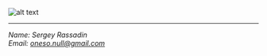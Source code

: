 ![alt text](https://spring.io/images/spring-logo-9146a4d3298760c2e7e49595184e1975.svg)

---

*Name: Sergey Rassadin\
Email: oneso.null@gmail.com*
